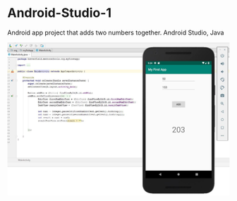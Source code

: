 # Android-Studio-1
Android app project that adds two numbers together.  Android Studio, Java

![](https://github.com/smandekar1/Android-Studio-1/blob/master/images/Calculation.JPG)

